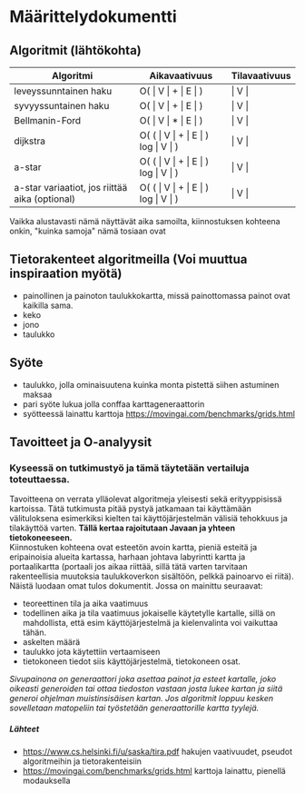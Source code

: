 # Määrittelydokumentti



## Algoritmit (lähtökohta)

| Algoritmi | Aikavaativuus | Tilavaativuus |
|-----------|---------------|---------------|
| leveyssunntainen haku| O( \| V \| + \| E \| )| \| V \| |
| syvyyssuntainen haku|  O( \| V \| + \| E \| )| \| V \| |
| Bellmanin-Ford| O( \| V \| * \| E \| ) | \| V \| |
| dijkstra| O( ( \| V \| + \| E \| ) log \| V \| ) | \| V \| |
| a-star| O( ( \| V \| + \| E \| ) log \| V \| ) | \| V \| |
| a-star variaatiot, jos riittää aika (optional)| O( ( \| V \| + \| E \| ) log \| V \| ) | \| V \| |

Vaikka alustavasti nämä näyttävät aika samoilta, kiinnostuksen kohteena onkin, "kuinka samoja" nämä tosiaan ovat

## Tietorakenteet algoritmeilla (Voi muuttua inspiraation myötä)
* painollinen ja painoton taulukkokartta, missä painottomassa painot ovat kaikilla sama.
* keko
* jono
* taulukko

## Syöte
* taulukko, jolla ominaisuutena kuinka monta pistettä siihen astuminen maksaa
* pari syöte lukua jolla conffaa karttageneraattorin
* syötteessä lainattu karttoja https://movingai.com/benchmarks/grids.html

## Tavoitteet ja O-analyysit
### Kyseessä on tutkimustyö ja tämä täytetään vertailuja toteuttaessa. 
Tavoitteena on verrata ylläolevat algoritmeja yleisesti sekä erityyppisissä kartoissa. Tätä tutkimusta pitää pystyä jatkamaan tai käyttämään välituloksena esimerkiksi kielten tai käyttöjärjestelmän välisiä tehokkuus ja tilakäyttöä varten.
**Tällä kertaa rajoitutaan Javaan ja yhteen tietokoneeseen.**  
Kiinnostuken kohteena ovat esteetön avoin kartta, pieniä esteitä ja eripainoisia alueita kartassa, harhaan johtava labyrintti kartta ja portaalikartta (portaali jos aikaa riittää, sillä tätä varten tarvitaan rakenteellisia muutoksia taulukkoverkon sisältöön, pelkkä painoarvo ei riitä).  
Näistä luodaan omat tulos dokumentit. Jossa on mainittu seuraavat:
* teoreettinen tila ja aika vaatimuus
* todellinen aika ja tila vaatimuus jokaiselle käytetylle kartalle, sillä on mahdollista, että esim käyttöjärjestelmä ja kielenvalinta voi vaikuttaa tähän.
* askelten määrä
* taulukko jota käytettiin vertaamiseen
* tietokoneen tiedot siis käyttöjärjestelmä, tietokoneen osat.

*Sivupainona on generaattori joka asettaa painot ja esteet kartalle, joko oikeasti generoiden tai ottaa tiedoston vastaan josta lukee kartan ja siitä generoi ohjelman muistinsisäisen kartan. Jos algoritmit loppuu kesken sovelletaan matopeliin tai työstetään generaattorille kartta tyylejä.*

##### Lähteet
* https://www.cs.helsinki.fi/u/saska/tira.pdf hakujen vaativuudet, pseudot algoritmeihin ja tietorakenteisiin
* https://movingai.com/benchmarks/grids.html karttoja lainattu, pienellä modauksella  
